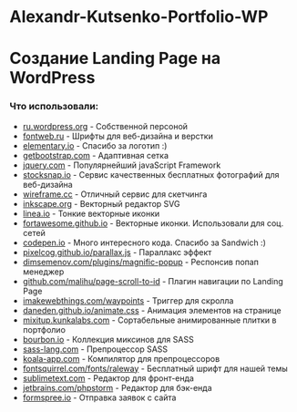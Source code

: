 # Alexandr-Kutsenko-Portfolio-WP
# Создание Landing Page на WordPress

<h3>Что использовали:</h3>

<ul>
	<li><a href="http://ru.wordpress.org" target="_blank">ru.wordpress.org</a> - Собственной персоной</li>
	<li><a href="http://fontweb.ru" target="_blank">fontweb.ru</a> - Шрифты для веб-дизайна и верстки</li>
	<li><a href="http://elementary.io" target="_blank">elementary.io</a> - Спасибо за логотип :)</li>
	<li><a href="http://getbootstrap.com" target="_blank">getbootstrap.com</a> - Адаптивная сетка</li>
	<li><a href="http://jquery.com" target="_blank">jquery.com</a> - Популярнейший javaScript Framework</li>
	<li><a href="http://stocksnap.io" target="_blank">stocksnap.io</a> - Сервис качественных бесплатных фотографий для веб-дизайна</li>
	<li><a href="http://wireframe.cc/fEKu0b" target="_blank">wireframe.cc</a> - Отличный сервис для скетчинга</li>
	<li><a href="http://inkscape.org" target="_blank">inkscape.org</a> - Векторный редактор SVG</li>
	<li><a href="http://linea.io" target="_blank">linea.io</a> - Тонкие векторные иконки</li>
	<li><a href="http://fortawesome.github.io/Font-Awesome" target="_blank">fortawesome.github.io</a> - Векторные иконки. Использовали для соц. сетей</li>
	<li><a href="http://codepen.io/anon/pen/azYBoX" target="_blank">codepen.io</a> - Много интересного кода. Спасибо за Sandwich :)</li>
	<li><a href="http://pixelcog.github.io/parallax.js" target="_blank">pixelcog.github.io/parallax.js</a> - Параллакс эффект</li>
	<li><a href="http://dimsemenov.com/plugins/magnific-popup" target="_blank">dimsemenov.com/plugins/magnific-popup</a> - Респонсив попап менеджер</li>
	<li><a href="http://github.com/malihu/page-scroll-to-id" target="_blank">github.com/malihu/page-scroll-to-id</a> - Плагин навигации по Landing Page</li>
	<li><a href="http://imakewebthings.com/waypoints" target="_blank">imakewebthings.com/waypoints</a> - Триггер для скролла</li>
	<li><a href="http://daneden.github.io/animate.css" target="_blank">daneden.github.io/animate.css</a> - Анимация элементов на странице</li>
	<li><a href="http://mixitup.kunkalabs.com" target="_blank">mixitup.kunkalabs.com</a> - Сортабельные анимированные плитки в портфолио</li>
	<li><a href="http://bourbon.io" target="_blank">bourbon.io</a> - Коллекция миксинов для SASS</li>
	<li><a href="http://sass-lang.com" target="_blank">sass-lang.com</a> - Препроцессор SASS</li>
	<li><a href="http://koala-app.com" target="_blank">koala-app.com</a> - Компилятор для препроцессоров</li>
	<li><a href="http://fontsquirrel.com/fonts/raleway" target="_blank">fontsquirrel.com/fonts/raleway</a> - Бесплатный шрифт для нашей темы</li>
	<li><a href="http://sublimetext.com" target="_blank">sublimetext.com</a> - Редактор для фронт-енда</li>
	<li><a href="http://jetbrains.com/phpstorm" target="_blank">jetbrains.com/phpstorm</a> - Редактор для бэк-енда</li>
	<li><a href="http://formspree.io" target="_blank">formspree.io</a> - Отправка заявок с сайта</li>
</ul>
